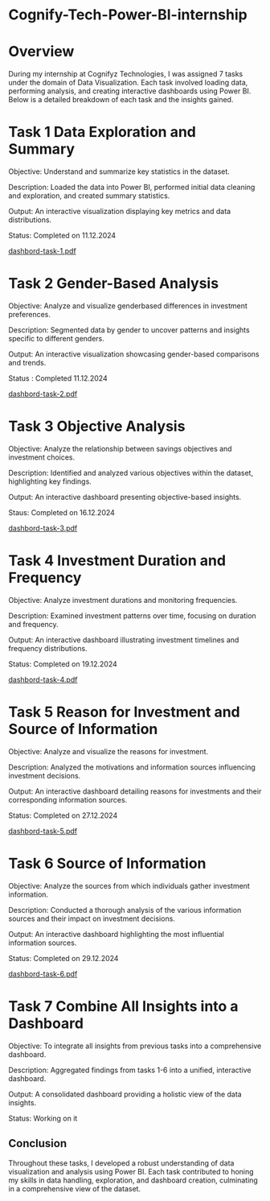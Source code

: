 # Cognify-Tech-Power-BI-internship

# Overview

During my internship at Cognifyz Technologies, I was assigned 7 tasks under the domain of Data Visualization. Each task involved loading data, performing analysis, and creating interactive dashboards using Power BI. Below is a detailed breakdown of each task and the insights gained.

# Task 1 Data Exploration and Summary
Objective: Understand and summarize key statistics in the dataset.

Description: Loaded the data into Power BI, performed initial data cleaning and exploration, and created summary statistics.

Output: An interactive visualization displaying key metrics and data distributions.

Status: Completed on 11.12.2024

[dashbord-task-1.pdf](https://github.com/user-attachments/files/18149536/dashbord-task-1.pdf)


# Task 2 Gender-Based Analysis
Objective: Analyze and visualize genderbased differences in investment preferences.

Description: Segmented data by gender to uncover patterns and insights specific to different genders.

Output: An interactive visualization showcasing gender-based comparisons and trends.

Status : Completed 11.12.2024

[dashbord-task-2.pdf](https://github.com/user-attachments/files/18149561/dashbord-task-2.pdf)

# Task 3 Objective Analysis
Objective: Analyze the relationship between savings objectives and investment choices.

Description: Identified and analyzed various objectives within the dataset, highlighting key findings.

Output: An interactive dashboard presenting objective-based insights.

Staus: Completed on 16.12.2024

[dashbord-task-3.pdf](https://github.com/user-attachments/files/18149571/dashbord-task-3.pdf)

# Task 4 Investment Duration and Frequency
Objective: Analyze investment durations and monitoring frequencies.

Description: Examined investment patterns over time, focusing on duration and frequency.

Output: An interactive dashboard illustrating investment timelines and frequency distributions.

Status: Completed on 19.12.2024

[dashbord-task-4.pdf](https://github.com/user-attachments/files/18195615/dashbord-task-4.pdf)

# Task 5 Reason for Investment and Source of Information
Objective: Analyze and visualize the reasons for investment.

Description: Analyzed the motivations and information sources influencing investment decisions.

Output: An interactive dashboard detailing reasons for investments and their corresponding information sources.

Status: Completed on 27.12.2024

[dashbord-task-5.pdf](https://github.com/user-attachments/files/18263859/dashbord-task-5.pdf)

# Task 6 Source of Information
Objective: Analyze the sources from which individuals gather investment information.

Description: Conducted a thorough analysis of the various information sources and their impact on investment decisions.

Output: An interactive dashboard highlighting the most influential information sources.

Status: Completed on 29.12.2024

[dashbord-task-6.pdf](https://github.com/user-attachments/files/18285802/dashbord-task-6.pdf)


# Task 7 Combine All Insights into a Dashboard
Objective: To integrate all insights from previous tasks into a comprehensive dashboard.

Description: Aggregated findings from tasks 1-6 into a unified, interactive dashboard.

Output: A consolidated dashboard providing a holistic view of the data insights.

Status: Working on it

## Conclusion
Throughout these tasks, I developed a robust understanding of data visualization and analysis using Power BI. 
Each task contributed to honing my skills in data handling, exploration, and dashboard creation, culminating in a comprehensive view of the dataset.

